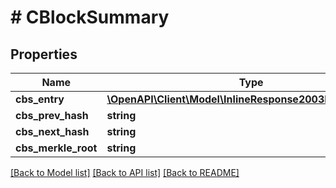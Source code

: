 # # CBlockSummary

## Properties

Name | Type | Description | Notes
------------ | ------------- | ------------- | -------------
**cbs_entry** | [**\OpenAPI\Client\Model\InlineResponse2003RightCbsEntry**](InlineResponse2003RightCbsEntry.md) |  | 
**cbs_prev_hash** | **string** |  | 
**cbs_next_hash** | **string** |  | [optional] 
**cbs_merkle_root** | **string** |  | 

[[Back to Model list]](../../README.md#documentation-for-models) [[Back to API list]](../../README.md#documentation-for-api-endpoints) [[Back to README]](../../README.md)


